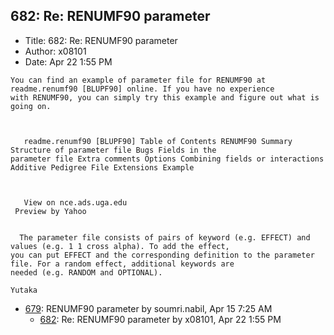 ## 682: Re: RENUMF90 parameter

- Title: 682: Re: RENUMF90 parameter
- Author: x08101
- Date: Apr 22 1:55 PM
```
You can find an example of parameter file for RENUMF90 at readme.renumf90 [BLUPF90] online. If you have no experience
with RENUMF90, you can simply try this example and figure out what is going on.



   readme.renumf90 [BLUPF90] Table of Contents RENUMF90 Summary Structure of parameter file Bugs Fields in the
parameter file Extra comments Options Combining fields or interactions Additive Pedigree File Extensions Example



   View on nce.ads.uga.edu   
 Preview by Yahoo 


  The parameter file consists of pairs of keyword (e.g. EFFECT) and values (e.g. 1 1 cross alpha). To add the effect,
you can put EFFECT and the corresponding definition to the parameter file. For a random effect, additional keywords are
needed (e.g. RANDOM and OPTIONAL).

Yutaka
```

- [679](0679.md): RENUMF90 parameter by soumri.nabil, Apr 15 7:25 AM
    - [682](0682.md): Re: RENUMF90 parameter by x08101, Apr 22 1:55 PM
